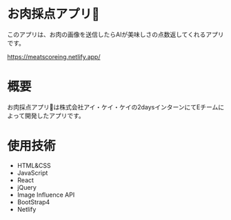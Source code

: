 # お肉採点アプリ🍖
このアプリは、お肉の画像を送信したらAIが美味しさの点数返してくれるアプリです。

https://meatscoreing.netlify.app/

# 概要
お肉採点アプリ🍖は株式会社アイ・ケイ・ケイの2daysインターンにてEチームによって開発したアプリです。

# 使用技術

* HTML&CSS
* JavaScript
* React
* jQuery
* Image Influence API
* BootStrap4
* Netlify